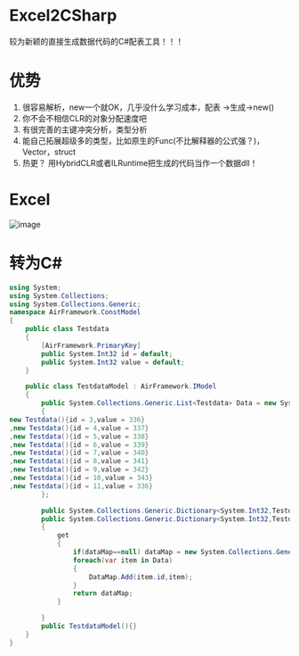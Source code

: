 # Excel2CSharp
较为新颖的直接生成数据代码的C#配表工具！！！
# 优势
1. 很容易解析，new一个就OK，几乎没什么学习成本，配表 ->生成->new()
2. 你不会不相信CLR的对象分配速度吧
3. 有很完善的主键冲突分析，类型分析
4. 能自己拓展超级多的类型，比如原生的Func(不比解释器的公式强？)，Vector，struct
5. 热更？ 用HybridCLR或者ILRuntime把生成的代码当作一个数据dll！


# Excel
![image](https://github.com/yueh0607/Excel2CSharp/assets/102401735/0513ee54-7920-4815-bf96-117b2530c181)
# 转为C#
```csharp
using System;
using System.Collections;
using System.Collections.Generic;
namespace AirFramework.ConstModel
{
    public class Testdata
    {
        [AirFramework.PrimaryKey]
        public System.Int32 id = default;
        public System.Int32 value = default;
    }

    public class TestdataModel : AirFramework.IModel
    {
        public System.Collections.Generic.List<Testdata> Data = new System.Collections.Generic.List<Testdata>()
        {
new Testdata(){id = 3,value = 336}
,new Testdata(){id = 4,value = 337}
,new Testdata(){id = 5,value = 338}
,new Testdata(){id = 6,value = 339}
,new Testdata(){id = 7,value = 340}
,new Testdata(){id = 8,value = 341}
,new Testdata(){id = 9,value = 342}
,new Testdata(){id = 10,value = 343}
,new Testdata(){id = 11,value = 336}
        };

        public System.Collections.Generic.Dictionary<System.Int32,Testdata> dataMap = null;
        public System.Collections.Generic.Dictionary<System.Int32,Testdata> DataMap 
        {
            get
            {
                if(dataMap==null) dataMap = new System.Collections.Generic.Dictionary<System.Int32,Testdata>();
                foreach(var item in Data)
                {
                    DataMap.Add(item.id,item);
                }
                return dataMap;
            }

        }
        public TestdataModel(){}
    }
}




```
